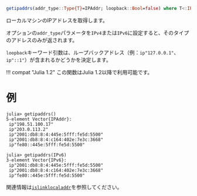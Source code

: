 ```julia
getipaddrs(addr_type::Type{T}=IPAddr; loopback::Bool=false) where T<:IPAddr -> Vector{T}
```

ローカルマシンのIPアドレスを取得します。

オプションの`addr_type`パラメータを`IPv4`または`IPv6`に設定すると、そのタイプのアドレスのみが返されます。

`loopback`キーワード引数は、ループバックアドレス（例：`ip"127.0.0.1"`、`ip"::1"`）が含まれるかどうかを決定します。

!!! compat "Julia 1.2"
    この関数はJulia 1.2以降で利用可能です。


# 例

```julia-repl
julia> getipaddrs()
5-element Vector{IPAddr}:
 ip"198.51.100.17"
 ip"203.0.113.2"
 ip"2001:db8:8:4:445e:5fff:fe5d:5500"
 ip"2001:db8:8:4:c164:402e:7e3c:3668"
 ip"fe80::445e:5fff:fe5d:5500"

julia> getipaddrs(IPv6)
3-element Vector{IPv6}:
 ip"2001:db8:8:4:445e:5fff:fe5d:5500"
 ip"2001:db8:8:4:c164:402e:7e3c:3668"
 ip"fe80::445e:5fff:fe5d:5500"
```

関連情報は[`islinklocaladdr`](@ref)を参照してください。
